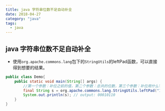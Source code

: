```yaml
---
title: java 字符串位数不足自动补全
date: 2018-04-27
category: "java" 
tags: 
  - java
---
```

## java 字符串位数不足自动补全
* 使用`org.apache.commons.lang`包下的`StringUtils`的leftPad函数，可以直接得到想要的结果。


```java
public class Demo{
	public static void main(String[] args) {
		//第一个参数：补位之前的值，第二个参数：总共的位数，第三个参数：补位用什么字符来填充。
		final String s = org.apache.commons.lang.StringUtils.leftPad("10110", 8, "0");
		System.out.println(s); // output: 00010110
	}
}
```